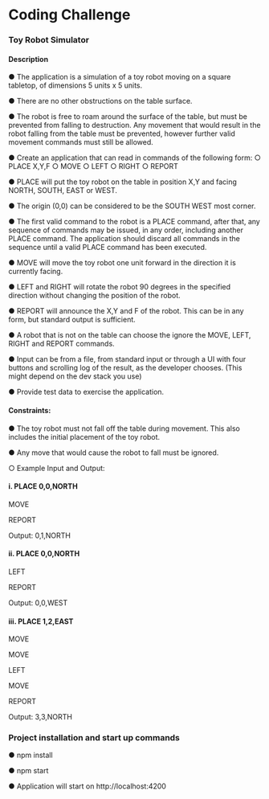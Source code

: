 # Coding Challenge


### Toy Robot Simulator

#### Description

● The application is a simulation of a toy robot moving on a square tabletop, of
dimensions 5 units x 5 units.

● There are no other obstructions on the table surface.

● The robot is free to roam around the surface of the table, but must be prevented from
falling to destruction. Any movement that would result in the robot falling from the
table must be prevented, however further valid movement commands must still be
allowed.

● Create an application that can read in commands of the following form:
    ○ PLACE X,Y,F
    ○ MOVE
    ○ LEFT
    ○ RIGHT
    ○ REPORT

● PLACE will put the toy robot on the table in position X,Y and facing NORTH, SOUTH,
EAST or WEST.

● The origin (0,0) can be considered to be the SOUTH WEST most corner.

● The first valid command to the robot is a PLACE command, after that, any sequence
of commands may be issued, in any order, including another PLACE command. The
application should discard all commands in the sequence until a valid PLACE
command has been executed.

● MOVE will move the toy robot one unit forward in the direction it is currently facing.

● LEFT and RIGHT will rotate the robot 90 degrees in the specified direction without
changing the position of the robot.

● REPORT will announce the X,Y and F of the robot. This can be in any form, but
standard output is sufficient.

● A robot that is not on the table can choose the ignore the MOVE, LEFT, RIGHT and
REPORT commands.

● Input can be from a file, from standard input or through a UI with four buttons and
scrolling log of the result, as the developer chooses. (This might depend on the dev
stack you use)

● Provide test data to exercise the application.

#### Constraints:

● The toy robot must not fall off the table during movement. This also includes the
initial placement of the toy robot.

● Any move that would cause the robot to fall must be ignored.

○ Example Input and Output:
#### i. PLACE 0,0,NORTH

MOVE

REPORT

Output: 0,1,NORTH


#### ii. PLACE 0,0,NORTH

LEFT

REPORT

Output: 0,0,WEST


#### iii. PLACE 1,2,EAST

MOVE

MOVE

LEFT

MOVE

REPORT

Output: 3,3,NORTH

### Project installation and start up commands

● npm install

● npm start

● Application will start on http://localhost:4200

